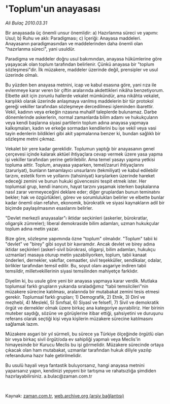 # 'Toplum'un anayasası

*Ali Bulaç 2010.03.31*

<tr><td class="metin" colspan="2" style="padding-top: 20px; padding-left: 5px; ">Bir anayasada üç önemli unsur önemlidir: a) Hazırlanma süreci ve yapımı: Usul; b) Ruhu ve aklı: Paradigması; c) İçeriği: Anayasa maddeleri. Anayasanın paradigmasından ve maddelerinden daha önemli olan "hazırlanma süreci", yani usuldür.</td></tr><tr><td class="metin" colspan="2" style="padding-top: 20px; padding-left: 5px; "><p>Paradigma ve maddeler doğru usul bakımından, anayasa hükümlerine göre yaşayacak olan toplum tarafından belirlenir. Çünkü anayasa bir "toplum sözleşmesi"dir. İlk müzakere, maddeler üzerinde değil, prensipler ve usul üzerinde olmalı.
<p>Bu yüzden ben anayasa metnini, icap ve kabul esasına göre, yani rıza ile evlenmeye karar veren bir çiftin aralarında akdettikleri nikâha benzetiyorum. Elbette akit için zorunlu hallerde vekalet mümkündür, ama nikâhta vekalet, karşılıklı olarak üzerinde anlaşmaya varılmış maddelerin bir tür protokol gereği vekiller tarafından sözleşmeye dercedilmesi işleminden ibarettir. Vekil, kadının veya erkeğin rızasına muhalif taleplerde bulunamaz. Darbe dönemlerinde askerlerin, normal zamanlarda bilim adamı ve hukukçuların veya kendi başlarına siyasi partilerin toplum adına anayasa yapmaya kalkışmaları, kadın ve erkeğe sormadan kendilerini bu işe vekil veya vasi tayin edenlerin bildikleri gibi akit yapmalarına benzer ki, bundan sağlıklı bir sözleşme metni çıkmaz.
<p>Vekalet bir yere kadar gereklidir. Toplumun yaptığı bir anayasanın genel çerçevesi içinde kalarak aktüel ihtiyaçlara cevap vermek üzere yasa yapma işi vekiller tarafından yerine getirilebilir. Ama temel yasayı yapma yetkisi topluma aittir. Toplum, anayasa yaparken, temel/zaruri ihtiyaçlarını (zaruriyat), bunların tamamlayıcı unsurlarını (tekmiliyat) ve kabul edilebilir tarzını, estetik form ve yollarını (tahsiniyat) karşılarken üzerinde hareket edeceği zemini ve bunun hukuki güvencesini tespit etmek ister. Her toplumsal grup, kendi inancını, hayat tarzını yaşamak isterken başkalarına nasıl zarar vermeyeceğini deklare eder; diğer gruplardan bunun teminatını bekler; hak ve özgürlükleri, görev ve sorumlulukları belirler ve elbette bunlar kadar önemli olan refahın, ekonomik, bürokratik ve siyasi kaynakların adil bir biçimde paylaşılmasının esaslarını belirler.
<p>"Devlet merkezli anayasalar"ı iktidar seçkinleri (askerler, bürokratlar, oligarşik zümreler); liberal demokraside bilim adamları, uzman hukukçular toplum adına metin yazar.
<p>Bize göre, sözleşme yapımında özne "toplum" olmalıdır. "Toplum" tabii ki "devlet" ve "birey" gibi soyut bir kavramdır. Ancak devlet ve birey adına iktidar seçkinleri (askerî-sivil bürokrasi, oligarşi, bilim adamları, hukukçu uzmanlar) masaya oturup metin yazabiliyorken, toplum, tabii kanaat önderleri, dernekler, vakıflar, cemaatler, sivil teşekküller, sendikalar, odalar, birlikler tarafından temsil edilir. Bu, soyut olanı asgariye indiren tabii temsildir, milletvekillerinin siyasi temsilinden mahiyetçe farklıdır.
<p>Diyelim ki, bu usule göre yeni bir anayasa yapmaya karar verdik. Mutlaka toplumsal farklı grupların yukarıda sıraladığımız "tabii temsilcileri"nin müzakere sürecine katılması, aralarında bir mutabakat zemini tesis etmesi gerekir. Toplumsal farklı grupları; 1) Demografik, 2) Etnik, 3) Dinî ve mezhebî, 4) Meslekî, 5) Sınıfsal, 6) Siyasî ve felsefî, 7) Sivil ve demokratik örgüt ve dernekler olmak üzere birkaç ana kategoriye ayırabiliriz. Her birinin muteber saydığı, sözüne ve görüşlerine itibar ettiği, şahsiyetini ve duruşunu referans olarak seçtiği kişi veya kişilerin müzakere sürecine katılmasını sağlamak lazım.
<p>Müzakere asgari bir yıl sürmeli, bu sürece ya Türkiye ölçeğinde örgütlü olan bir veya birkaç sivil örgüt/oda ev sahipliği yapmalı veya Meclis'in himayesinde bir Kurucu Meclis bu işi görmelidir. Müzakere sürecinde ortaya çıkacak olan ham mutabakat, uzmanlar tarafından hukuk diliyle yazılıp referanduma hazır hale getirilmelidir.
<p>Bu usulü hayali veya fantastik buluyorsanız, hangi anayasa metnini yaparsanız yapın, kendinizi yepyeni bir tartışma ve rahatsızlığa şimdiden hazırlayabilirsiniz. a.bulac@zaman.com.tr
<p><br/></p></p></p></p></p></p></p></p></p></td></tr>

Kaynak: [zaman.com.tr](http://zaman.com.tr/yazar.do?yazino=967672), [web.archive.org (arşiv bağlantısı)](http://web.archive.org/web/20100405032402/http://zaman.com.tr:80/yazar.do?yazino=967672)
